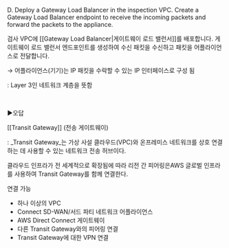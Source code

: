 D.
Deploy a Gateway Load Balancer in the inspection VPC. Create a Gateway Load Balancer endpoint to receive the incoming packets and forward the packets to the appliance.

검사 VPC에 [[Gateway Load Balancer|게이트웨이 로드 밸런서]]를 배포합니다. 게이트웨이 로드 밸런서 엔드포인트를 생성하여 수신 패킷을 수신하고 패킷을 어플라이언스로 전달합니다.

→ 어플라이언스(기기)는 IP 패킷을 수락할 수 있는 IP 인터페이스로 구성 됨

: Layer 3인 네트워크 계층을 뜻함

​



▶오답

[[Transit Gateway]] (전송 게이트웨이)

: _Transit Gateway_는 가상 사설 클라우드(VPC)와 온프레미스 네트워크를 상호 연결하는 데 사용할 수 있는 네트워크 전송 허브이다.

클라우드 인프라가 전 세계적으로 확장됨에 따라 리전 간 피어링은AWS 글로벌 인프라를 사용하여 Transit Gateway를 함께 연결한다.


연결 가능
- 하나 이상의 VPC
- Connect SD-WAN/서드 파티 네트워크 어플라이언스
- AWS Direct Connect 게이트웨이
- 다른 Transit Gateway와의 피어링 연결
- Transit Gateway에 대한 VPN 연결